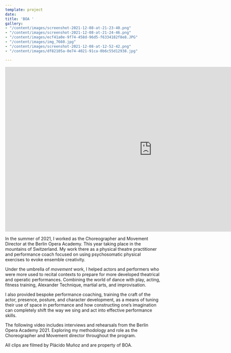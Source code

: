 ```yaml
---
template: project
date: 
title: 'BOA '
gallery:
- "/content/images/screenshot-2021-12-08-at-21-23-40.png"
- "/content/images/screenshot-2021-12-08-at-21-24-46.png"
- "/content/images/ecf41a0e-9f74-458d-96d5-f6334182f8e8.JPG"
- "/content/images/img_7660.jpg"
- "/content/images/screenshot-2021-12-08-at-12-52-42.png"
- "/content/images/df82105a-0e74-4021-91ca-0b6c55d12938.jpg"

---
```

<iframe width="950" height="534" src="https://www.youtube.com/embed/XYkMjUbH04I" title="YouTube video player" frameborder="0" allow="accelerometer; autoplay; clipboard-write; encrypted-media; gyroscope; picture-in-picture" allowfullscreen></iframe>

In the summer of 2021, I worked as the Choreographer and Movement Director at the Berlin Opera Academy. This year taking place in the mountains of Switzerland. My work there as a physical theatre practitioner and performance coach focused on using psychosomatic physical exercises to evoke ensemble creativity. 

Under the umbrella of _movement_ work, I helped actors and performers who were more used to recital contexts to prepare for more developed theatrical and operatic performances. Combining the world of dance with play, acting, fitness training, Alexander Technique, martial arts, and improvisation.

I also provided bespoke performance coaching, training the craft of the actor, presence, posture, and character development, as a means of tuning their use of space in performance and how constructing one’s imagination can completely shift the way we sing and act into effective performance skills.

The following video includes interviews and rehearsals from the Berlin Opera Academy 2021. Exploring my methodology and role as the Choreographer and Movement director throughout the program.

All clips are filmed by Plácido Muñoz and are property of BOA.